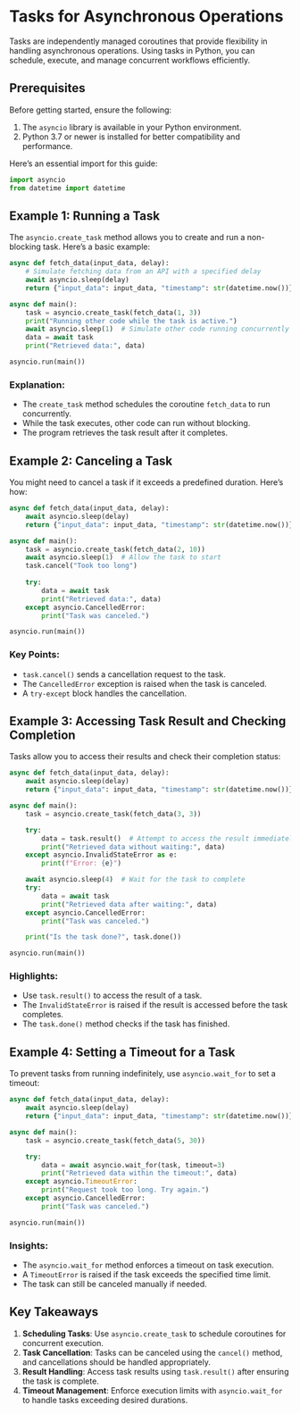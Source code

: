 # Tasks for Asynchronous Operations

Tasks are independently managed coroutines that provide flexibility in handling asynchronous operations. Using tasks in Python, you can schedule, execute, and manage concurrent workflows efficiently.

## Prerequisites

Before getting started, ensure the following:

1. The `asyncio` library is available in your Python environment.
2. Python 3.7 or newer is installed for better compatibility and performance.

Here’s an essential import for this guide:

```python
import asyncio
from datetime import datetime
```

## Example 1: Running a Task

The `asyncio.create_task` method allows you to create and run a non-blocking task. Here’s a basic example:

```python
async def fetch_data(input_data, delay):
    # Simulate fetching data from an API with a specified delay
    await asyncio.sleep(delay)
    return {"input_data": input_data, "timestamp": str(datetime.now())}

async def main():
    task = asyncio.create_task(fetch_data(1, 3))
    print("Running other code while the task is active.")
    await asyncio.sleep(1)  # Simulate other code running concurrently
    data = await task
    print("Retrieved data:", data)

asyncio.run(main())
```

### Explanation:
- The `create_task` method schedules the coroutine `fetch_data` to run concurrently.
- While the task executes, other code can run without blocking.
- The program retrieves the task result after it completes.

## Example 2: Canceling a Task

You might need to cancel a task if it exceeds a predefined duration. Here’s how:

```python
async def fetch_data(input_data, delay):
    await asyncio.sleep(delay)
    return {"input_data": input_data, "timestamp": str(datetime.now())}

async def main():
    task = asyncio.create_task(fetch_data(2, 10))
    await asyncio.sleep(1)  # Allow the task to start
    task.cancel("Took too long")
  
    try:
        data = await task
        print("Retrieved data:", data)
    except asyncio.CancelledError:
        print("Task was canceled.")

asyncio.run(main())
```

### Key Points:
- `task.cancel()` sends a cancellation request to the task.
- The `CancelledError` exception is raised when the task is canceled.
- A `try-except` block handles the cancellation.

## Example 3: Accessing Task Result and Checking Completion

Tasks allow you to access their results and check their completion status:

```python
async def fetch_data(input_data, delay):
    await asyncio.sleep(delay)
    return {"input_data": input_data, "timestamp": str(datetime.now())}

async def main():
    task = asyncio.create_task(fetch_data(3, 3))

    try:
        data = task.result()  # Attempt to access the result immediately
        print("Retrieved data without waiting:", data)
    except asyncio.InvalidStateError as e:
        print(f"Error: {e}")

    await asyncio.sleep(4)  # Wait for the task to complete
    try:
        data = await task
        print("Retrieved data after waiting:", data)
    except asyncio.CancelledError:
        print("Task was canceled.")

    print("Is the task done?", task.done())

asyncio.run(main())
```

### Highlights:
- Use `task.result()` to access the result of a task.
- The `InvalidStateError` is raised if the result is accessed before the task completes.
- The `task.done()` method checks if the task has finished.

## Example 4: Setting a Timeout for a Task

To prevent tasks from running indefinitely, use `asyncio.wait_for` to set a timeout:

```python
async def fetch_data(input_data, delay):
    await asyncio.sleep(delay)
    return {"input_data": input_data, "timestamp": str(datetime.now())}

async def main():
    task = asyncio.create_task(fetch_data(5, 30))

    try:
        data = await asyncio.wait_for(task, timeout=3)
        print("Retrieved data within the timeout:", data)
    except asyncio.TimeoutError:
        print("Request took too long. Try again.")
    except asyncio.CancelledError:
        print("Task was canceled.")

asyncio.run(main())
```

### Insights:
- The `asyncio.wait_for` method enforces a timeout on task execution.
- A `TimeoutError` is raised if the task exceeds the specified time limit.
- The task can still be canceled manually if needed.

## Key Takeaways

1. **Scheduling Tasks**: Use `asyncio.create_task` to schedule coroutines for concurrent execution.
2. **Task Cancellation**: Tasks can be canceled using the `cancel()` method, and cancellations should be handled appropriately.
3. **Result Handling**: Access task results using `task.result()` after ensuring the task is complete.
4. **Timeout Management**: Enforce execution limits with `asyncio.wait_for` to handle tasks exceeding desired durations.